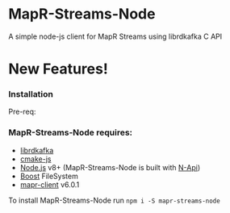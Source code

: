 # MapR-Streams-Node
A simple node-js client for MapR Streams using librdkafka C API

# New Features!


### Installation
Pre-req:

### MapR-Streams-Node requires:
- [librdkafka](http://podofo.sourceforge.net/index.html)
- [cmake-js](https://www.npmjs.com/package/cmake-js)
- [Node.js](https://nodejs.org/) v8+ (MapR-Streams-Node is built with [N-Api](https://nodejs.org/dist/latest-v8.x/docs/api/n-api.html))
- [Boost](http://www.boost.org/) FileSystem
- [mapr-client](https://maprdocs.mapr.com/60/index.html) v6.0.1

To install MapR-Streams-Node run 
`npm i -S mapr-streams-node`